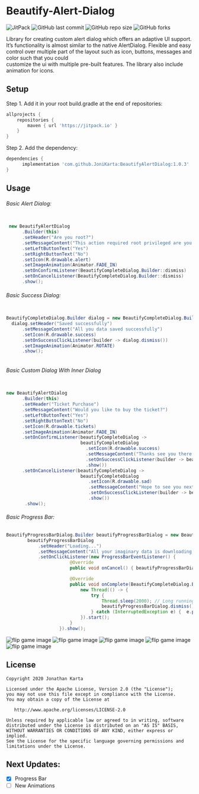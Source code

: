 # Beautify-Alert-Dialog

![JitPack](https://img.shields.io/jitpack/v/github/JoniKarta/BeautifyAlertDialog)
![GitHub last commit](https://img.shields.io/github/last-commit/JoniKarta/BeautifyAlertDialog?color=%23af6b58)
![GitHub repo size](https://img.shields.io/github/repo-size/JoniKarta/BeautifyAlertDialog?color=%23595b83)
![GitHub forks](https://img.shields.io/github/forks/JoniKarta/BeautifyAlertDialog?style=social)

Library for creating custom alert dialog which offers an adaptive UI support. 
It’s functionality is almost similar to the native AlertDialog.
Flexible and easy control over multiple part of the layout such as icon, buttons, messages and color such that you could  
customize the ui with multiple pre-built features.
The library also include animation for icons.


## Setup
Step 1. Add it in your root build.gradle at the end of repositories:
```gradle
allprojects {
    repositories {
        maven { url 'https://jitpack.io' }
    }
}
```

Step 2. Add the dependency:
```gradle
dependencies {
      implementation 'com.github.JoniKarta:BeautifyAlertDialog:1.0.3'
}
```
## Usage

###### Basic Alert Dialog:
```java

 new BeautifyAlertDialog
      .Builder(this)
      .setHeader("Are you root?")
      .setMessageContent("This action required root privileged are you sure you want to proceed")
      .setLeftButtonText("Yes")
      .setRightButtonText("No")
      .setIcon(R.drawable.alert)
      .setImageAnimation(Animator.FADE_IN)
      .setOnConfirmListener(BeautifyCompleteDialog.Builder::dismiss)
      .setOnCancelListener(BeautifyCompleteDialog.Builder::dismiss)
      .show();
```

###### Basic Success Dialog:
```java

BeautifyCompleteDialog.Builder dialog = new BeautifyCompleteDialog.Builder(this);
  dialog.setHeader("Saved successfully")
      .setMessageContent("All you data saved successfully")
      .setIcon(R.drawable.success)
      .setOnSuccessClickListener(builder -> dialog.dismiss())
      .setImageAnimation(Animator.ROTATE)
      .show();
                    
```

###### Basic Custom Dialog With Inner Dialog
```java                    

new BeautifyAlertDialog
      .Builder(this)
      .setHeader("Ticket Purchase")
      .setMessageContent("Would you like to buy the ticket?")
      .setLeftButtonText("Yes")
      .setRightButtonText("No")
      .setIcon(R.drawable.tickets)
      .setImageAnimation(Animator.FADE_IN)
      .setOnConfirmListener(beautifyCompleteDialog ->
                            beautifyCompleteDialog
                              .setIcon(R.drawable.success)
                              .setMessageContent("Thanks see you there!")
                              .setOnSuccessClickListener(builder -> beautifyCompleteDialog.dismiss())
                              .show())
      .setOnCancelListener(beautifyCompleteDialog -> 
                            beautifyCompleteDialog
                               .setIcon(R.drawable.sad)
                               .setMessageContent("Hope to see you next time!")
                               .setOnSuccessClickListener(builder -> beautifyCompleteDialog.dismiss())
                               .show())
       .show();
```

###### Basic Progress Bar:
```java
BeautifyProgressBarDialog.Builder beautifyProgressBarDialog = new BeautifyProgressBarDialog.Builder(this);
        beautifyProgressBarDialog
            .setHeader("Loading...")
            .setMessageContent("All your imaginary data is downloading please wait until we finish")
            .setOnClickListener(new ProgressBarEventListener() {
                        @Override
                        public void onCancel() { beautifyProgressBarDialog.dismiss(); }

                        @Override
                        public void onComplete(BeautifyCompleteDialog.Builder beautifyCompleteDialog) {
                            new Thread(() -> {
                                try {
                                    Thread.sleep(2000); // Long running task
                                    beautifyProgressBarDialog.dismiss();
                                } catch (InterruptedException e) {  e.printStackTrace(); }
                            }).start();
                        }
                    }).show();

```

<div>
      <img src="Images/AlertU.png" alt="flip game image" >
      <img src="Images/Success.png" alt="flip game image" >
      <img src="Images/Custom.png" alt="flip game image" >
      <img src="Images/CustomNo.png" alt="flip game image" >
      <img src="Images/Progress.png" alt="flip game image" >
</div>

## License

    Copyright 2020 Jonathan Karta

    Licensed under the Apache License, Version 2.0 (the "License");
    you may not use this file except in compliance with the License.
    You may obtain a copy of the License at

       http://www.apache.org/licenses/LICENSE-2.0

    Unless required by applicable law or agreed to in writing, software
    distributed under the License is distributed on an "AS IS" BASIS,
    WITHOUT WARRANTIES OR CONDITIONS OF ANY KIND, either express or implied.
    See the License for the specific language governing permissions and
    limitations under the License.

## Next Updates:
- [X] Progress Bar
- [ ] New Animations 
